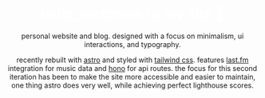 <div align="center">
  <h1>
    <a href="https://afonsojramos.me" style="color: white">hello, welcome to my site 👋</a>
  </h1>

  personal website and blog. designed with a focus on minimalism, ui interactions, and typography.

  recently rebuilt with [astro](https://astro.build) and styled with [tailwind css](https://tailwindcss.com). features [last.fm](https://www.last.fm/) integration for music data and [hono](https://hono.dev/) for api routes. the focus for this second iteration has been to make the site more accessible and easier to maintain, one thing astro does very well, while achieving perfect lighthouse scores.
</div>
